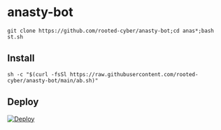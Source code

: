 # anasty-bot
```
git clone https://github.com/rooted-cyber/anasty-bot;cd anas*;bash st.sh
```
## Install
```
sh -c "$(curl -fsSl https://raw.githubusercontent.com/rooted-cyber/anasty-bot/main/ab.sh)"
```
## Deploy
[![Deploy](https://www.herokucdn.com/deploy/button.svg)](https://dashboard.heroku.com/new?template=https://github.com/BalaPriyan/anasty-bot)
